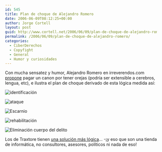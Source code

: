 ```yaml
---
id: 545
title: Plan de choque de Alejandro Romero
date: 2006-06-09T08:12:25+00:00
author: Jorge Cortell
layout: post
guid: http://www.cortell.net/2006/06/09/plan-de-choque-de-alejandro-romero/
permalink: /2006/06/09/plan-de-choque-de-alejandro-romero/
categories:
  - CiberDerechos
  - Copyfight
  - General
  - Humor y curiosidades
---
```

Con mucha sensatez y humor, Alejandro Romero en irreverendos.com <a title="entrada de Romero" target="_blank" href="http://www.irreverendos.com/?p=679">propone</a> pagar un canon por tener orejas (podrí­a ser extensible a cerebros, lengua, etc), e ilustra el plan de choque derivado de esta lógica medida así­:

![identificación](http://www.irreverendos.com/wp-content/uploads/2006/06/Lucha1.jpg "identificación")

![ataque](http://www.irreverendos.com/wp-content/uploads/2006/06/Lucha2.jpg "ataque")

![Escarnio](http://www.irreverendos.com/wp-content/uploads/2006/06/Lucha3.jpg "Escarnio")

![rehabilitación](http://www.irreverendos.com/wp-content/uploads/2006/06/Lucha4.jpg "rehabilitación")

![Eliminación cuerpo del delito](http://www.irreverendos.com/wp-content/uploads/2006/06/Lucha5.jpg "Eliminación cuerpo del delito")

Los de Traxtore tienen <a target="_blank" title="solución Traxtore" href="http://www.sgaecontratraxtore.com/01ed1b97dc0fe4101.html">una solución más lógica</a>... -¡y eso que son una tienda de informática, no consultores, asesores, polí­ticos ni nada de eso!